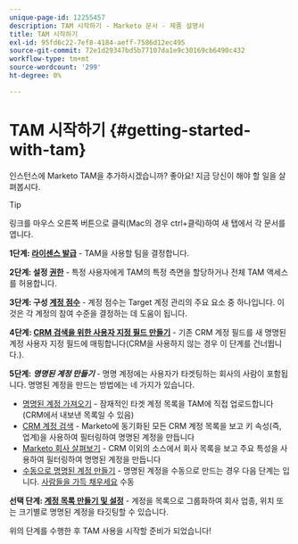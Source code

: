 ```yaml
---
unique-page-id: 12255457
description: TAM 시작하기 - Marketo 문서 - 제품 설명서
title: TAM 시작하기
exl-id: 95fd6c22-7ef8-4184-aeff-7586d12ec495
source-git-commit: 72e1d29347bd5b77107da1e9c30169cb6490c432
workflow-type: tm+mt
source-wordcount: '299'
ht-degree: 0%

---
```


# TAM 시작하기 {#getting-started-with-tam}

인스턴스에 Marketo TAM을 추가하시겠습니까? 좋아요! 지금 당신이 해야 할 일을 살펴봅시다.

>[!TIP]
>
>링크를 마우스 오른쪽 버튼으로 클릭(Mac의 경우 ctrl+클릭)하여 새 탭에서 각 문서를 엽니다.

**1단계: [라이센스 발급](/help/marketo/product-docs/target-account-management/setup-tam/issue-a-license.md)** - TAM을 사용할 팀을 결정합니다.

**2단계: 설정 [권한](/help/marketo/product-docs/target-account-management/setup-tam/permissions.md)** - 특정 사용자에게 TAM의 특정 측면을 할당하거나 전체 TAM 액세스를 허용합니다.

**3단계: 구성 [계정 점수](/help/marketo/product-docs/target-account-management/setup-tam/account-score.md)** - 계정 점수는 Target 계정 관리의 주요 요소 중 하나입니다. 이것은 각 계정의 참여 수준을 결정하는 데 도움이 됩니다.

**4단계: [CRM 검색을 위한 사용자 지정 필드 만들기](/help/marketo/product-docs/target-account-management/setup-tam/create-a-custom-field-for-crm-discovery.md)** - 기존 CRM 계정 필드를 새 명명된 계정 사용자 지정 필드에 매핑합니다(CRM을 사용하지 않는 경우 이 단계를 건너뜁니다.).

**5단계:** **_명명된 계정 만들기_** - 명명 계정에는 사용자가 타겟팅하는 회사의 사람이 포함됩니다. 명명된 계정을 만드는 방법에는 네 가지가 있습니다.

* [명명된 계정 가져오기](/help/marketo/product-docs/target-account-management/target/named-accounts/import-named-accounts.md) - 잠재적인 타겟 계정 목록을 TAM에 직접 업로드합니다(CRM에서 내보낸 목록일 수 있음)
* [CRM 계정 검색](/help/marketo/product-docs/target-account-management/target/named-accounts/discover-accounts.md#discover-crm-accounts) - Marketo에 동기화된 모든 CRM 계정 목록을 보고 키 속성(즉, 업계)을 사용하여 필터링하여 명명된 계정을 만듭니다
* [Marketo 회사 살펴보기](/help/marketo/product-docs/target-account-management/target/named-accounts/discover-accounts.md#discover-marketo-companies) - CRM 이외의 소스에서 회사 목록을 보고 주요 특성을 사용하여 필터링하여 명명된 계정을 만듭니다
* [수동으로 명명된 계정 만들기](/help/marketo/product-docs/target-account-management/target/named-accounts/create-a-named-account.md) - 명명된 계정을 수동으로 만드는 경우 다음 단계는 입니다. [사람들을 가득 채우세요](/help/marketo/product-docs/target-account-management/target/named-accounts/add-people-to-a-named-account.md) 수동

**선택 단계: [계정 목록 만들기 및 설정](/help/marketo/product-docs/target-account-management/target/account-lists.md#create-a-new-account-list)** - 계정을 목록으로 그룹화하여 회사 업종, 위치 또는 크기별로 명명된 계정을 타깃팅할 수 있습니다.

위의 단계를 수행한 후 TAM 사용을 시작할 준비가 되었습니다!
